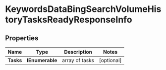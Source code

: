 # KeywordsDataBingSearchVolumeHistoryTasksReadyResponseInfo


## Properties

| Name | Type | Description | Notes |
|------------ | ------------- | ------------- | -------------|
**Tasks** | **IEnumerable<KeywordsDataBingSearchVolumeHistoryTasksReadyTaskInfo>** | array of tasks |[optional]|